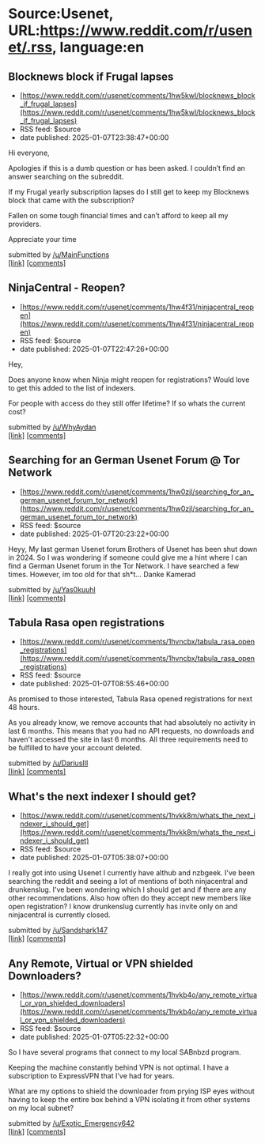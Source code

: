 # Source:Usenet, URL:https://www.reddit.com/r/usenet/.rss, language:en

## Blocknews block if Frugal lapses
 - [https://www.reddit.com/r/usenet/comments/1hw5kwl/blocknews_block_if_frugal_lapses](https://www.reddit.com/r/usenet/comments/1hw5kwl/blocknews_block_if_frugal_lapses)
 - RSS feed: $source
 - date published: 2025-01-07T23:38:47+00:00

<!-- SC_OFF --><div class="md"><p>Hi everyone,</p> <p>Apologies if this is a dumb question or has been asked. I couldn’t find an answer searching on the subreddit.</p> <p>If my Frugal yearly subscription lapses do I still get to keep my Blocknews block that came with the subscription?</p> <p>Fallen on some tough financial times and can’t afford to keep all my providers.</p> <p>Appreciate your time</p> </div><!-- SC_ON --> &#32; submitted by &#32; <a href="https://www.reddit.com/user/MainFunctions"> /u/MainFunctions </a> <br/> <span><a href="https://www.reddit.com/r/usenet/comments/1hw5kwl/blocknews_block_if_frugal_lapses/">[link]</a></span> &#32; <span><a href="https://www.reddit.com/r/usenet/comments/1hw5kwl/blocknews_block_if_frugal_lapses/">[comments]</a></span>

## NinjaCentral - Reopen?
 - [https://www.reddit.com/r/usenet/comments/1hw4f31/ninjacentral_reopen](https://www.reddit.com/r/usenet/comments/1hw4f31/ninjacentral_reopen)
 - RSS feed: $source
 - date published: 2025-01-07T22:47:26+00:00

<!-- SC_OFF --><div class="md"><p>Hey,</p> <p>Does anyone know when Ninja might reopen for registrations? Would love to get this added to the list of indexers. </p> <p>For people with access do they still offer lifetime? If so whats the current cost?</p> </div><!-- SC_ON --> &#32; submitted by &#32; <a href="https://www.reddit.com/user/WhyAydan"> /u/WhyAydan </a> <br/> <span><a href="https://www.reddit.com/r/usenet/comments/1hw4f31/ninjacentral_reopen/">[link]</a></span> &#32; <span><a href="https://www.reddit.com/r/usenet/comments/1hw4f31/ninjacentral_reopen/">[comments]</a></span>

## Searching for an German Usenet Forum @ Tor Network
 - [https://www.reddit.com/r/usenet/comments/1hw0zjl/searching_for_an_german_usenet_forum_tor_network](https://www.reddit.com/r/usenet/comments/1hw0zjl/searching_for_an_german_usenet_forum_tor_network)
 - RSS feed: $source
 - date published: 2025-01-07T20:23:22+00:00

<!-- SC_OFF --><div class="md"><p>Heyy, My last german Usenet forum Brothers of Usenet has been shut down in 2024. So I was wondering if someone could give me a hint where I can find a German Usenet forum in the Tor Network. I have searched a few times. However, im too old for that sh*t... Danke Kamerad</p> </div><!-- SC_ON --> &#32; submitted by &#32; <a href="https://www.reddit.com/user/Yas0kuuhl"> /u/Yas0kuuhl </a> <br/> <span><a href="https://www.reddit.com/r/usenet/comments/1hw0zjl/searching_for_an_german_usenet_forum_tor_network/">[link]</a></span> &#32; <span><a href="https://www.reddit.com/r/usenet/comments/1hw0zjl/searching_for_an_german_usenet_forum_tor_network/">[comments]</a></span>

## Tabula Rasa open registrations
 - [https://www.reddit.com/r/usenet/comments/1hvncbx/tabula_rasa_open_registrations](https://www.reddit.com/r/usenet/comments/1hvncbx/tabula_rasa_open_registrations)
 - RSS feed: $source
 - date published: 2025-01-07T08:55:46+00:00

<!-- SC_OFF --><div class="md"><p>As promised to those interested, Tabula Rasa opened registrations for next 48 hours. </p> <p>As you already know, we remove accounts that had absolutely no activity in last 6 months. This means that you had no API requests, no downloads and haven&#39;t accessed the site in last 6 months. All three requirements need to be fulfilled to have your account deleted.</p> </div><!-- SC_ON --> &#32; submitted by &#32; <a href="https://www.reddit.com/user/DariusIII"> /u/DariusIII </a> <br/> <span><a href="https://www.reddit.com/r/usenet/comments/1hvncbx/tabula_rasa_open_registrations/">[link]</a></span> &#32; <span><a href="https://www.reddit.com/r/usenet/comments/1hvncbx/tabula_rasa_open_registrations/">[comments]</a></span>

## What's the next indexer I should get?
 - [https://www.reddit.com/r/usenet/comments/1hvkk8m/whats_the_next_indexer_i_should_get](https://www.reddit.com/r/usenet/comments/1hvkk8m/whats_the_next_indexer_i_should_get)
 - RSS feed: $source
 - date published: 2025-01-07T05:38:07+00:00

<!-- SC_OFF --><div class="md"><p>I really got into using Usenet I currently have althub and nzbgeek. I&#39;ve been searching the reddit and seeing a lot of mentions of both ninjacentral and drunkenslug. I&#39;ve been wondering which I should get and if there are any other recommendations. Also how often do they accept new members like open registration? I know drunkenslug currently has invite only on and ninjacentral is currently closed.</p> </div><!-- SC_ON --> &#32; submitted by &#32; <a href="https://www.reddit.com/user/Sandshark147"> /u/Sandshark147 </a> <br/> <span><a href="https://www.reddit.com/r/usenet/comments/1hvkk8m/whats_the_next_indexer_i_should_get/">[link]</a></span> &#32; <span><a href="https://www.reddit.com/r/usenet/comments/1hvkk8m/whats_the_next_indexer_i_should_get/">[comments]</a></span>

## Any Remote, Virtual or VPN shielded Downloaders?
 - [https://www.reddit.com/r/usenet/comments/1hvkb4o/any_remote_virtual_or_vpn_shielded_downloaders](https://www.reddit.com/r/usenet/comments/1hvkb4o/any_remote_virtual_or_vpn_shielded_downloaders)
 - RSS feed: $source
 - date published: 2025-01-07T05:22:32+00:00

<!-- SC_OFF --><div class="md"><p>So I have several programs that connect to my local SABnbzd program.</p> <p>Keeping the machine constantly behind VPN is not optimal. I have a subscription to ExpressVPN that I&#39;ve had for years.</p> <p>What are my options to shield the downloader from prying ISP eyes without having to keep the entire box behind a VPN isolating it from other systems on my local subnet?</p> </div><!-- SC_ON --> &#32; submitted by &#32; <a href="https://www.reddit.com/user/Exotic_Emergency642"> /u/Exotic_Emergency642 </a> <br/> <span><a href="https://www.reddit.com/r/usenet/comments/1hvkb4o/any_remote_virtual_or_vpn_shielded_downloaders/">[link]</a></span> &#32; <span><a href="https://www.reddit.com/r/usenet/comments/1hvkb4o/any_remote_virtual_or_vpn_shielded_downloaders/">[comments]</a></span>

